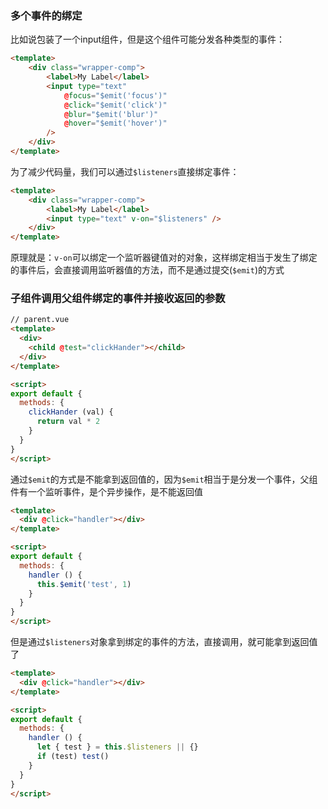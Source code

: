 ### 多个事件的绑定

比如说包装了一个input组件，但是这个组件可能分发各种类型的事件：

```html
<template>
    <div class="wrapper-comp">
        <label>My Label</label>
        <input type="text"
            @focus="$emit('focus')"
            @click="$emit('click')"
            @blur="$emit('blur')"
            @hover="$emit('hover')"
        />
    </div>
</template>
```

为了减少代码量，我们可以通过`$listeners`直接绑定事件：

```html
<template>
    <div class="wrapper-comp">
        <label>My Label</label>
        <input type="text" v-on="$listeners" />
    </div>
</template>
```

原理就是：`v-on`可以绑定一个监听器键值对的对象，这样绑定相当于发生了绑定的事件后，会直接调用监听器值的方法，而不是通过提交(`$emit`)的方式

### 子组件调用父组件绑定的事件并接收返回的参数

```html
// parent.vue
<template>
  <div>
    <child @test="clickHander"></child>
  </div>
</template>

<script>
export default {
  methods: {
    clickHander (val) {
      return val * 2
    }
  }
}
</script>
```

通过`$emit`的方式是不能拿到返回值的，因为`$emit`相当于是分发一个事件，父组件有一个监听事件，是个异步操作，是不能返回值

```html
<template>
  <div @click="handler"></div>
</template>

<script>
export default {
  methods: {
    handler () {
      this.$emit('test', 1)
    }
  }
}
</script>
```

但是通过`$listeners`对象拿到绑定的事件的方法，直接调用，就可能拿到返回值了

```html
<template>
  <div @click="handler"></div>
</template>

<script>
export default {
  methods: {
    handler () {
      let { test } = this.$listeners || {}
      if (test) test()
    }
  }
}
</script>
```
